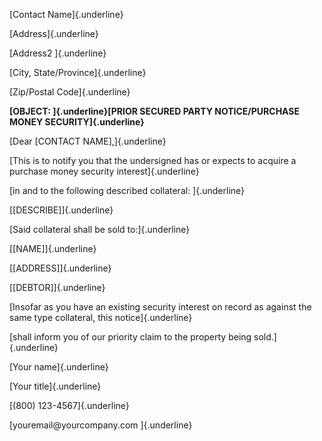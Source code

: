 [Contact Name]{.underline}

[Address]{.underline}

[Address2 ]{.underline}

[City, State/Province]{.underline}

[Zip/Postal Code]{.underline}

**[OBJECT: ]{.underline}[PRIOR SECURED PARTY NOTICE/PURCHASE MONEY
SECURITY]{.underline}**

[Dear \[CONTACT NAME\],]{.underline}

[This is to notify you that the undersigned has or expects to acquire a
purchase money security interest]{.underline}

[in and to the following described collateral: ]{.underline}

[\[DESCRIBE\]]{.underline}

[Said collateral shall be sold to:]{.underline}

[\[NAME\]]{.underline}

[\[ADDRESS\]]{.underline}

[\[DEBTOR\]]{.underline}

[Insofar as you have an existing security interest on record as against
the same type collateral, this notice]{.underline}

[shall inform you of our priority claim to the property being
sold.]{.underline}

[Your name]{.underline}

[Your title]{.underline}

[(800) 123-4567]{.underline}

[youremail\@yourcompany.com ]{.underline}

